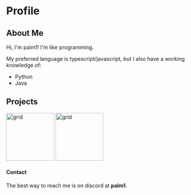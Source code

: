 # Profile

## About Me
Hi, I'm palm1! I'm like programming.

My preferred language is typescript/javascript, but I also have a working knowledge of:
 - Python
 - Java

## Projects
<section className="section">
  <div className="image-grid">
      <a href="../../../EasyAsShops"><img src="../../../EasyAsShops/raw/main/images/badge.png?raw=true" alt="grid" width=128 ></img></a>
      <a href="../../../OttoUpdater"><img src="../../../OttoUpdater/raw/main/images/badge.png?raw=true" alt="grid" width=128 ></img></a>
  </div>

</section>

#### Contact
The best way to reach me is on discord at **palm1**.
